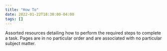```yaml
---
title: "How To"
date: 2022-01-22T18:30:00-04:00
tags: []
---
```

Assorted resources detailing how to perform the required steps to complete a task.  Pages are in no particular order and are associated with no particular subject matter.